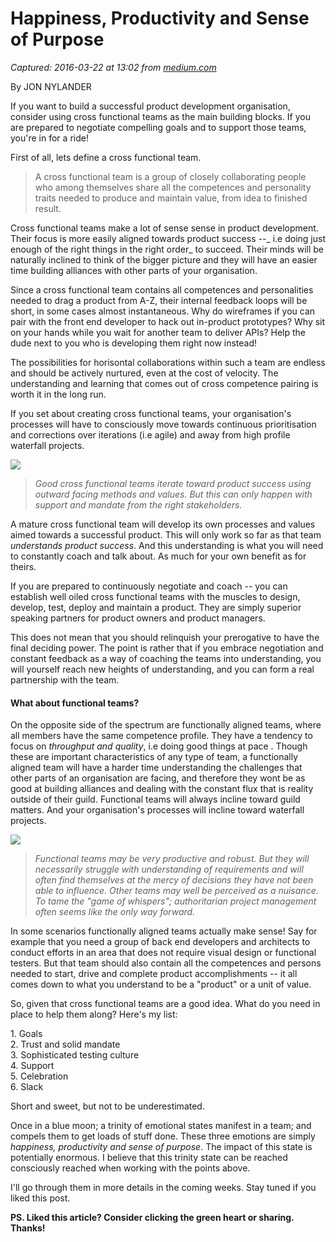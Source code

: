 # Happiness, Productivity and Sense of Purpose

_Captured: 2016-03-22 at 13:02 from [medium.com](https://medium.com/pageloom-blog/happiness-productivity-and-sense-of-purpose-48f596a30e80#.xqmjfadjh)_

By JON NYLANDER

If you want to build a successful product development organisation, consider using cross functional teams as the main building blocks. If you are prepared to negotiate compelling goals and to support those teams, you're in for a ride!

First of all, lets define a cross functional team.

> A cross functional team is a group of closely collaborating people who among themselves share all the competences and personality traits needed to produce and maintain value, from idea to finished result.

Cross functional teams make a lot of sense sense in product development. Their focus is more easily aligned towards product success --_ i.e doing just enough of the right things in the right order_ to succeed. Their minds will be naturally inclined to think of the bigger picture and they will have an easier time building alliances with other parts of your organisation.

Since a cross functional team contains all competences and personalities needed to drag a product from A-Z, their internal feedback loops will be short, in some cases almost instantaneous. Why do wireframes if you can pair with the front end developer to hack out in-product prototypes? Why sit on your hands while you wait for another team to deliver APIs? Help the dude next to you who is developing them right now instead!

The possibilities for horisontal collaborations within such a team are endless and should be actively nurtured, even at the cost of velocity. The understanding and learning that comes out of cross competence pairing is worth it in the long run.

If you set about creating cross functional teams, your organisation's processes will have to consciously move towards continuous prioritisation and corrections over iterations (i.e agile) and away from high profile waterfall projects.

![](https://cdn-images-1.medium.com/max/800/1*4h5CMOO_gD_Y4DbO_YPsCA.png)

> _Good cross functional teams iterate toward product success using outward facing methods and values. But this can only happen with support and mandate from the right stakeholders._

A mature cross functional team will develop its own processes and values aimed towards a successful product. This will only work so far as that team _understands product success_. And this understanding is what you will need to constantly coach and talk about. As much for your own benefit as for theirs.

If you are prepared to continuously negotiate and coach -- you can establish well oiled cross functional teams with the muscles to design, develop, test, deploy and maintain a product. They are simply superior speaking partners for product owners and product managers.

This does not mean that you should relinquish your prerogative to have the final deciding power. The point is rather that if you embrace negotiation and constant feedback as a way of coaching the teams into understanding, you will yourself reach new heights of understanding, and you can form a real partnership with the team.

#### What about functional teams?

On the opposite side of the spectrum are functionally aligned teams, where all members have the same competence profile. They have a tendency to focus on _throughput and quality_, i.e doing good things at pace . Though these are important characteristics of any type of team, a functionally aligned team will have a harder time understanding the challenges that other parts of an organisation are facing, and therefore they wont be as good at building alliances and dealing with the constant flux that is reality outside of their guild. Functional teams will always incline toward guild matters. And your organisation's processes will incline toward waterfall projects.

![](https://cdn-images-1.medium.com/max/800/1*9mo_govmKrLLm1rn2fTmVw.png)

> _Functional teams may be very productive and robust. But they will necessarily struggle with understanding of requirements and will often find themselves at the mercy of decisions they have not been able to influence. Other teams may well be perceived as a nuisance. To tame the "game of whispers"; authoritarian project management often seems like the only way forward._

In some scenarios functionally aligned teams actually make sense! Say for example that you need a group of back end developers and architects to conduct efforts in an area that does not require visual design or functional testers. But that team should also contain all the competences and persons needed to start, drive and complete product accomplishments -- it all comes down to what you understand to be a "product" or a unit of value.

So, given that cross functional teams are a good idea. What do you need in place to help them along? Here's my list:

1\. Goals  
2\. Trust and solid mandate  
3\. Sophisticated testing culture  
4\. Support  
5\. Celebration  
6\. Slack

Short and sweet, but not to be underestimated.

Once in a blue moon; a trinity of emotional states manifest in a team; and compels them to get loads of stuff done. These three emotions are simply _happiness, productivity and sense of purpose_. The impact of this state is potentially enormous. I believe that this trinity state can be reached consciously reached when working with the points above.

I'll go through them in more details in the coming weeks. Stay tuned if you liked this post.

**PS. Liked this article? Consider clicking the green heart or sharing. Thanks!**
